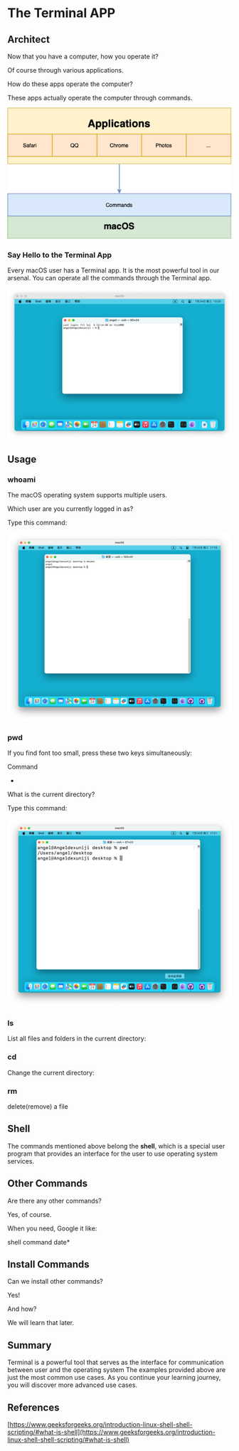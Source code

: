 # The Terminal APP

## Architect

Now that you have a computer, how you operate it?

Of course through various applications.


How do these apps operate the computer?

These apps actually operate the computer through commands.

![](./images/01-The_Terminal_APP_1.png)

### Say Hello to the Terminal App

Every macOS user has a Terminal app. It is the most powerful tool in our arsenal. You can operate all the commands through the Terminal app.

![](./images/01-The_Terminal_APP_2.png)

## Usage

### whoami

The macOS operating system supports multiple users.

Which user are you currently logged in as?

Type this command:

![](./images/01-The_Terminal_APP_3.png)

### pwd

If you find font too small, press these two keys simultaneously:

Command

+



What is the current directory?

Type this command:

![](./images/01-The_Terminal_APP_4.png)

### ls

List all files and folders in the current directory:

### cd

Change the current directory:

### rm

delete(remove) a file

## Shell

The commands mentioned above belong the **shell**, which is a special user program that provides an interface for the user to use operating system services.

## Other Commands

Are there any other commands?

Yes, of course.

When you need, Google it like:

shell command date*

## Install Commands

Can we install other commands?

Yes!

And how?

We will learn that later.

## Summary

Terminal is a powerful tool that serves as the interface for communication between user and the operating system The examples provided above are just the most common use cases. As you continue your learning journey, you will discover more advanced use cases.


## References

[https://www.geeksforgeeks.org/introduction-linux-shell-shell-scripting/#what-is-shell](https://www.geeksforgeeks.org/introduction-linux-shell-shell-scripting/#what-is-shell)